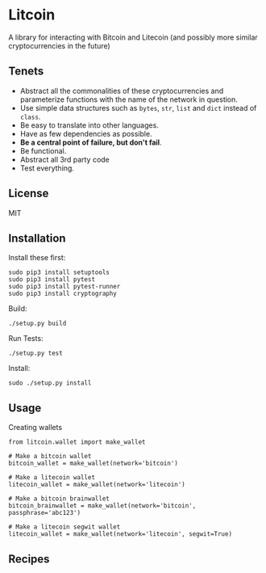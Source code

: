 # **Lit**coin

A library for interacting with Bitcoin and Litecoin (and possibly more similar cryptocurrencies in the future)

## Tenets

* Abstract all the commonalities of these cryptocurrencies and parameterize functions with the name of the network in question.
* Use simple data structures such as `bytes`, `str`, `list` and `dict` instead of `class`.
* Be easy to translate into other languages.
* Have as few dependencies as possible.
* **Be a central point of failure, but don't fail**.
* Be functional.
* Abstract all 3rd party code
* Test everything.

## License
MIT

## Installation

Install these first:
```
sudo pip3 install setuptools
sudo pip3 install pytest
sudo pip3 install pytest-runner
sudo pip3 install cryptography
```

Build:
```
./setup.py build
```

Run Tests:
```
./setup.py test
```

Install:
```
sudo ./setup.py install
```

## Usage

Creating wallets
```
from litcoin.wallet import make_wallet

# Make a bitcoin wallet
bitcoin_wallet = make_wallet(network='bitcoin')

# Make a litecoin wallet
litecoin_wallet = make_wallet(network='litecoin')

# Make a bitcoin brainwallet
bitcoin_brainwallet = make_wallet(network='bitcoin', passphrase='abc123')

# Make a litecoin segwit wallet
litecoin_wallet = make_wallet(network='litecoin', segwit=True)
```

## Recipes
